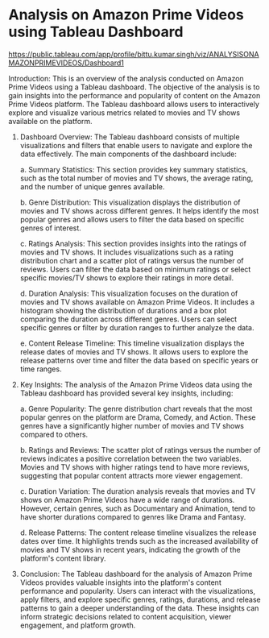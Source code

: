 # Analysis on Amazon Prime Videos using Tableau Dashboard

https://public.tableau.com/app/profile/bittu.kumar.singh/viz/ANALYSISONAMAZONPRIMEVIDEOS/Dashboard1

Introduction:
This is an overview of the analysis conducted on Amazon Prime Videos using a Tableau dashboard. The objective of the analysis is to gain insights into the performance and popularity of content on the Amazon Prime Videos platform. The Tableau dashboard allows users to interactively explore and visualize various metrics related to movies and TV shows available on the platform.

1. Dashboard Overview:
The Tableau dashboard consists of multiple visualizations and filters that enable users to navigate and explore the data effectively. The main components of the dashboard include:

   a. Summary Statistics: This section provides key summary statistics, such as the total number of movies and TV shows, the average rating, and the number of unique genres available.

   b. Genre Distribution: This visualization displays the distribution of movies and TV shows across different genres. It helps identify the most popular genres and allows users to filter the data based on specific genres of interest.

   c. Ratings Analysis: This section provides insights into the ratings of movies and TV shows. It includes visualizations such as a rating distribution chart and a scatter plot of ratings versus the number of reviews. Users can filter the data based on minimum ratings or select specific movies/TV shows to explore their ratings in more detail.

   d. Duration Analysis: This visualization focuses on the duration of movies and TV shows available on Amazon Prime Videos. It includes a histogram showing the distribution of durations and a box plot comparing the duration across different genres. Users can select specific genres or filter by duration ranges to further analyze the data.

   e. Content Release Timeline: This timeline visualization displays the release dates of movies and TV shows. It allows users to explore the release patterns over time and filter the data based on specific years or time ranges.

2. Key Insights:
The analysis of the Amazon Prime Videos data using the Tableau dashboard has provided several key insights, including:

   a. Genre Popularity: The genre distribution chart reveals that the most popular genres on the platform are Drama, Comedy, and Action. These genres have a significantly higher number of movies and TV shows compared to others.

   b. Ratings and Reviews: The scatter plot of ratings versus the number of reviews indicates a positive correlation between the two variables. Movies and TV shows with higher ratings tend to have more reviews, suggesting that popular content attracts more viewer engagement.

   c. Duration Variation: The duration analysis reveals that movies and TV shows on Amazon Prime Videos have a wide range of durations. However, certain genres, such as Documentary and Animation, tend to have shorter durations compared to genres like Drama and Fantasy.

   d. Release Patterns: The content release timeline visualizes the release dates over time. It highlights trends such as the increased availability of movies and TV shows in recent years, indicating the growth of the platform's content library.

3. Conclusion:
The Tableau dashboard for the analysis of Amazon Prime Videos provides valuable insights into the platform's content performance and popularity. Users can interact with the visualizations, apply filters, and explore specific genres, ratings, durations, and release patterns to gain a deeper understanding of the data. These insights can inform strategic decisions related to content acquisition, viewer engagement, and platform growth.
